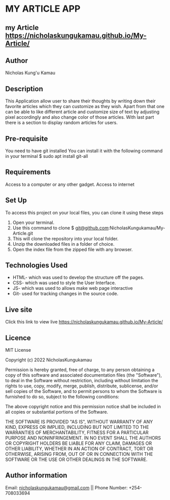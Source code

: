 # MY ARTICLE APP
## my Article  https://nicholaskungukamau.github.io/My-Article/

## Author
Nicholas Kung'u Kamau

## Description
This Application allow user to share their thoughts by writing down their favorite articles which they can customize as they wish. Apart from that one can be able to like different article and customize size of text by adjusting pixel accordingly and also change color of those articles.
With last part there is a section to display random articles for users.


## Pre-requisite
You need to have git installed You can install it with the following command in your terminal $ sudo apt install git-all

## Requirements
Access to a computer or any other gadget.
Access to internet

## Set Up
To access this project on your local files, you can clone it using these steps

1. Open your terminal. 
2. Use this command to clone $ git@github.com:NicholasKungukamau/My-Article.git
3. This will clone the repository into your local folder.
4. Unzip the downloaded files in a folder of choice.
5. Open the index file from the zipped file with any browser.

## Technologies Used
* HTML- which was used to develop the structure off the pages.
* CSS- which was used to style the User Interface.
* JS- which was used to allows make web page interactive
* Git- used for tracking changes in the source code.

## Live site
Click this link to view live https://nicholaskungukamau.github.io/My-Article/


## Licence
MIT License

Copyright (c) 2022 NicholasKungukamau

Permission is hereby granted, free of charge, to any person obtaining a copy of this software and associated documentation files (the "Software"), to deal in the Software without restriction, including without limitation the rights to use, copy, modify, merge, publish, distribute, sublicense, and/or sell copies of the Software, and to permit persons to whom the Software is furnished to do so, subject to the following conditions:

The above copyright notice and this permission notice shall be included in all copies or substantial portions of the Software.

THE SOFTWARE IS PROVIDED "AS IS", WITHOUT WARRANTY OF ANY KIND, EXPRESS OR IMPLIED, INCLUDING BUT NOT LIMITED TO THE WARRANTIES OF MERCHANTABILITY, FITNESS FOR A PARTICULAR PURPOSE AND NONINFRINGEMENT. IN NO EVENT SHALL THE AUTHORS OR COPYRIGHT HOLDERS BE LIABLE FOR ANY CLAIM, DAMAGES OR OTHER LIABILITY, WHETHER IN AN ACTION OF CONTRACT, TORT OR OTHERWISE, ARISING FROM, OUT OF OR IN CONNECTION WITH THE SOFTWARE OR THE USE OR OTHER DEALINGS IN THE SOFTWARE.

## Author information
Email: nicholaskungukamau@gmail.com || Phone Number: +254-708033694
